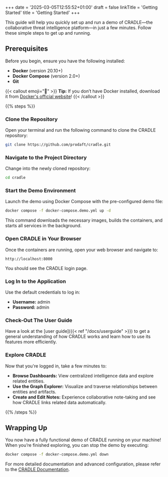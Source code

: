 +++
date = '2025-03-05T12:55:52+01:00'
draft = false
linkTitle = 'Getting Started'
title = 'Getting Started'
+++

This guide will help you quickly set up and run a demo of CRADLE—the collaborative threat intelligence platform—in just a few minutes. Follow these simple steps to get up and running.

## Prerequisites

Before you begin, ensure you have the following installed:

- **Docker** (version 20.10+)
- **Docker Compose** (version 2.0+)
- **Git**

{{< callout emoji="🐋" >}} **Tip:** If you don’t have Docker installed, download it from [Docker's official website](https://www.docker.com/)! {{< /callout >}}


{{% steps %}}

### Clone the Repository
Open your terminal and run the following command to clone the CRADLE repository:
```sh
git clone https://github.com/prodaft/cradle.git
```

### Navigate to the Project Directory
Change into the newly cloned repository:
```sh
cd cradle
```

### Start the Demo Environment
Launch the demo using Docker Compose with the pre-configured demo file:
```sh
docker compose -f docker-compose.demo.yml up -d
```
This command downloads the necessary images, builds the containers, and starts all services in the background.

### Open CRADLE in Your Browser
Once the containers are running, open your web browser and navigate to:
```
http://localhost:8000
```
You should see the CRADLE login page.

### Log In to the Application
Use the default credentials to log in:
- **Username:** admin
- **Password:** admin

### Check-Out The User Guide

Have a look at the [user guide]({{< ref "/docs/userguide" >}}) to get a general understanding of how CRADLE works and learn how to use its features more efficiently.

### Explore CRADLE
Now that you're logged in, take a few minutes to:
- **Browse Dashboards:** View centralized intelligence data and explore related entities.
- **Use the Graph Explorer:** Visualize and traverse relationships between entities and artifacts.
- **Create and Edit Notes:** Experience collaborative note-taking and see how CRADLE links related data automatically.


{{% /steps %}}


## Wrapping Up

You now have a fully functional demo of CRADLE running on your machine! When you’re finished exploring, you can stop the demo by executing:
```sh
docker compose -f docker-compose.demo.yml down
```

For more detailed documentation and advanced configuration, please refer to the [CRADLE Documentation](https://github.com/prodaft/cradle).
